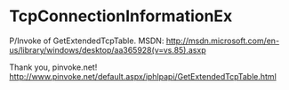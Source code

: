 TcpConnectionInformationEx
==========================

P/Invoke of GetExtendedTcpTable.
MSDN: http://msdn.microsoft.com/en-us/library/windows/desktop/aa365928(v=vs.85).asxp

Thank you, pinvoke.net!
http://www.pinvoke.net/default.aspx/iphlpapi/GetExtendedTcpTable.html
